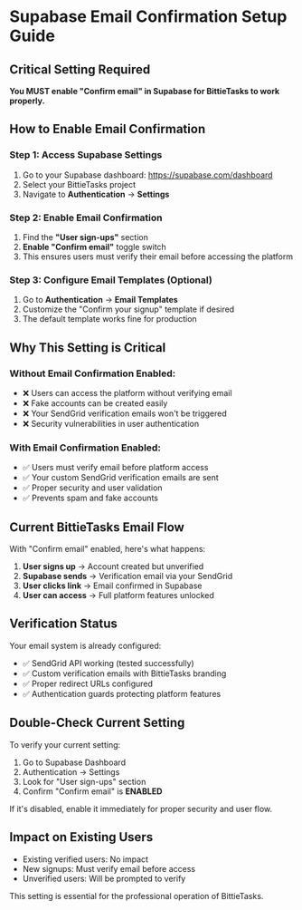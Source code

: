 # Supabase Email Confirmation Setup Guide

## Critical Setting Required

**You MUST enable "Confirm email" in Supabase for BittieTasks to work properly.**

## How to Enable Email Confirmation

### Step 1: Access Supabase Settings
1. Go to your Supabase dashboard: https://supabase.com/dashboard
2. Select your BittieTasks project
3. Navigate to **Authentication** → **Settings**

### Step 2: Enable Email Confirmation
1. Find the **"User sign-ups"** section
2. **Enable "Confirm email"** toggle switch
3. This ensures users must verify their email before accessing the platform

### Step 3: Configure Email Templates (Optional)
1. Go to **Authentication** → **Email Templates**
2. Customize the "Confirm your signup" template if desired
3. The default template works fine for production

## Why This Setting is Critical

### Without Email Confirmation Enabled:
- ❌ Users can access the platform without verifying email
- ❌ Fake accounts can be created easily
- ❌ Your SendGrid verification emails won't be triggered
- ❌ Security vulnerabilities in user authentication

### With Email Confirmation Enabled:
- ✅ Users must verify email before platform access
- ✅ Your custom SendGrid verification emails are sent
- ✅ Proper security and user validation
- ✅ Prevents spam and fake accounts

## Current BittieTasks Email Flow

With "Confirm email" enabled, here's what happens:

1. **User signs up** → Account created but unverified
2. **Supabase sends** → Verification email via your SendGrid
3. **User clicks link** → Email confirmed in Supabase
4. **User can access** → Full platform features unlocked

## Verification Status

Your email system is already configured:
- ✅ SendGrid API working (tested successfully)
- ✅ Custom verification emails with BittieTasks branding
- ✅ Proper redirect URLs configured
- ✅ Authentication guards protecting platform features

## Double-Check Current Setting

To verify your current setting:
1. Go to Supabase Dashboard
2. Authentication → Settings
3. Look for "User sign-ups" section
4. Confirm "Confirm email" is **ENABLED**

If it's disabled, enable it immediately for proper security and user flow.

## Impact on Existing Users

- Existing verified users: No impact
- New signups: Must verify email before access
- Unverified users: Will be prompted to verify

This setting is essential for the professional operation of BittieTasks.